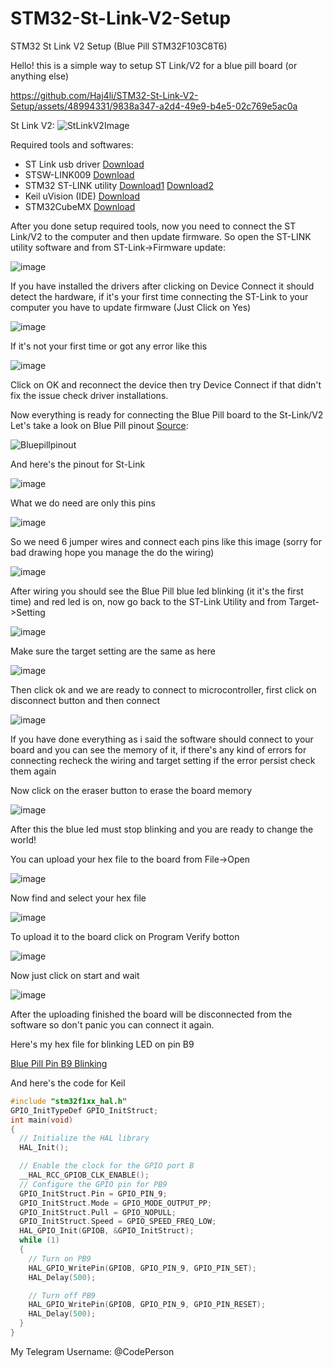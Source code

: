 # STM32-St-Link-V2-Setup
STM32 St Link V2 Setup (Blue Pill STM32F103C8T6)

Hello! this is a simple way to setup ST Link/V2 for a blue pill board (or anything else)



https://github.com/Haj4li/STM32-St-Link-V2-Setup/assets/48994331/9838a347-a2d4-49e9-b4e5-02c769e5ac0a




St Link V2:
![StLinkV2Image](https://github.com/Haj4li/STM32-St-Link-V2-Setup/assets/48994331/30d26258-2e71-4fc8-a434-a0225fc6074b)


Required tools and softwares:
  + ST Link usb driver [Download](https://files.waveshare.com/upload/a/a4/St-link_v2_usbdriver.zip)
  + STSW-LINK009 [Download](https://www.st.com/en/development-tools/stsw-link009.html)
  + STM32 ST-LINK utility [Download1](https://files.waveshare.com/upload/a/a2/STM32-ST-LINK-Utility.zip) [Download2](https://www.st.com/en/development-tools/stsw-link004.html)
  + Keil uVision (IDE) [Download](https://www.keil.com)
  + STM32CubeMX [Download](https://www.st.com/en/development-tools/stm32cubemx.html)

After you done setup required tools, now you need to connect the ST Link/V2 to the computer and then update firmware.
So open the ST-LINK utility software and from ST-Link->Firmware update:

![image](https://github.com/Haj4li/STM32-St-Link-V2-Setup/assets/48994331/b5061c23-318f-4d5b-8d05-b29263e76d5f)

If you have installed the drivers after clicking on Device Connect it should detect the hardware, if it's your first time connecting the ST-Link to your computer you have to update firmware (Just Click on Yes)

![image](https://github.com/Haj4li/STM32-St-Link-V2-Setup/assets/48994331/1f52c376-955a-47f4-9641-51f9241635ff)

If it's not your first time or got any error like this 

![image](https://github.com/Haj4li/STM32-St-Link-V2-Setup/assets/48994331/41b981f9-5ca3-46ee-90b3-2e3e7b172d77)

Click on OK and reconnect the device then try Device Connect if that didn't fix the issue check driver installations.

Now everything is ready for connecting the Blue Pill board to the St-Link/V2
Let's take a look on Blue Pill pinout [Source](https://deepbluembedded.com/stm32-blue-pill-pinout-programming-guide/):

![Bluepillpinout](https://github.com/Haj4li/STM32-St-Link-V2-Setup/assets/48994331/186d171e-1327-409a-8588-e9218d19f4f3)

And here's the pinout for St-Link

![image](https://github.com/Haj4li/STM32-St-Link-V2-Setup/assets/48994331/edd9d453-dec0-47fc-a145-cc9fc14e1cb6)

What we do need are only this pins

![image](https://github.com/Haj4li/STM32-St-Link-V2-Setup/assets/48994331/6e3789f8-5c0d-4276-93c5-0866c56a31d6)

So we need 6 jumper wires and connect each pins like this image (sorry for bad drawing hope you manage the do the wiring)

![image](https://github.com/Haj4li/STM32-St-Link-V2-Setup/assets/48994331/656bd86d-e04d-4edd-abcd-97fad86e8d4e)

After wiring you should see the Blue Pill blue led blinking (it it's the first time) and red led is on, now go back to the ST-Link Utility and from Target->Setting

![image](https://github.com/Haj4li/STM32-St-Link-V2-Setup/assets/48994331/edad7be8-2835-4ec2-8677-39a3ab872899)

Make sure the target setting are the same as here

![image](https://github.com/Haj4li/STM32-St-Link-V2-Setup/assets/48994331/74c512b6-5408-4dc1-ac54-28014a040bf7)

Then click ok and we are ready to connect to microcontroller, first click on disconnect button and then connect 

![image](https://github.com/Haj4li/STM32-St-Link-V2-Setup/assets/48994331/39e47793-fa9e-4bb3-a03c-2348f8e44e65)

If you have done everything as i said the software should connect to your board and you can see the memory of it, if there's any kind of errors for connecting recheck the wiring and target setting if the error persist check them again 

Now click on the eraser button to erase the board memory 

![image](https://github.com/Haj4li/STM32-St-Link-V2-Setup/assets/48994331/75a41f34-4ad3-43cc-bfc9-ff550bf91e3f)

After this the blue led must stop blinking and you are ready to change the world!

You can upload your hex file to the board from File->Open

![image](https://github.com/Haj4li/STM32-St-Link-V2-Setup/assets/48994331/5998c755-88e4-46c7-8599-91404c7b883a)

Now find and select your hex file

![image](https://github.com/Haj4li/STM32-St-Link-V2-Setup/assets/48994331/56f19cf6-81ec-4e93-89e6-d21d84854a6b)

To upload it to the board click on Program Verify botton

![image](https://github.com/Haj4li/STM32-St-Link-V2-Setup/assets/48994331/1359d48e-9a09-450a-951a-3387906e06ce)

Now just click on start and wait 

![image](https://github.com/Haj4li/STM32-St-Link-V2-Setup/assets/48994331/ce7fc7f1-6a0b-4261-82d9-f98fbf788940)

After the uploading finished the board will be disconnected from the software so don't panic you can connect it again.

Here's my hex file for blinking LED on pin B9

[Blue Pill Pin B9 Blinking](https://github.com/Haj4li/STM32-St-Link-V2-Setup/blob/main/stlinksetup_blinkB9.hex)

And here's the code for Keil

```c
#include "stm32f1xx_hal.h"
GPIO_InitTypeDef GPIO_InitStruct;
int main(void)
{
  // Initialize the HAL library
  HAL_Init();

  // Enable the clock for the GPIO port B
  __HAL_RCC_GPIOB_CLK_ENABLE();
  // Configure the GPIO pin for PB9
  GPIO_InitStruct.Pin = GPIO_PIN_9;
  GPIO_InitStruct.Mode = GPIO_MODE_OUTPUT_PP;
  GPIO_InitStruct.Pull = GPIO_NOPULL;
  GPIO_InitStruct.Speed = GPIO_SPEED_FREQ_LOW;
  HAL_GPIO_Init(GPIOB, &GPIO_InitStruct);
  while (1)
  {
    // Turn on PB9
    HAL_GPIO_WritePin(GPIOB, GPIO_PIN_9, GPIO_PIN_SET);
    HAL_Delay(500);

    // Turn off PB9
    HAL_GPIO_WritePin(GPIOB, GPIO_PIN_9, GPIO_PIN_RESET);
    HAL_Delay(500);
  }
}
```

My Telegram Username: @CodePerson

